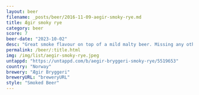 ```yaml
---
layout: beer
filename: _posts/beer/2016-11-09-aegir-smoky-rye.md
title: Ægir smoky rye
category: beer
score: 7
beer-date: "2023-10-02"
desc: "Great smoke flavour on top of a mild malty beer. Missing any other flavours"
permalink: /beer/:title.html
img: /img/list/aegir-smoky-rye.jpeg
untappd: "https://untappd.com/b/aegir-bryggeri-smoky-rye/5519653"
country: "Norway"
brewery: "Ægir Bryggeri"
breweryURL: "breweryURL"
style: "Smoked Beer"
---
```

